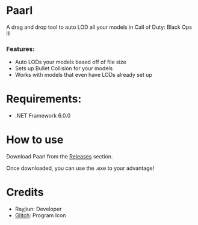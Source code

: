 # Paarl
A drag and drop tool to auto LOD all your models in Call of Duty: Black Ops III

### Features: 
- Auto LODs your models based off of file size
- Sets up Bullet Collision for your models
- Works with models that even have LODs already set up

# Requirements:
- .NET Framework 6.0.0

# How to use
Download Paarl from the [Releases](https://github.com/Rayjiun/Paarl/releases) section.

Once downloaded, you can use the .exe to your advantage!

# Credits
- Rayjiun: Developer
- [Glitch](https://twitter.com/Glitchalodon): Program Icon
